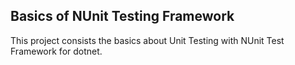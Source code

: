 ## Basics of NUnit Testing Framework
This project consists the basics about Unit Testing with NUnit Test Framework for dotnet.